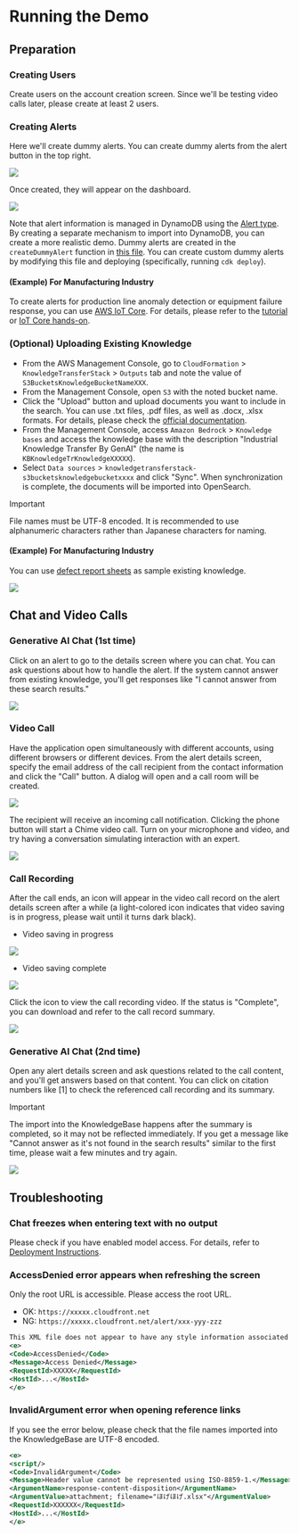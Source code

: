 # Running the Demo

## Preparation

### Creating Users

Create users on the account creation screen. Since we'll be testing video calls later, please create at least 2 users.

### Creating Alerts

Here we'll create dummy alerts. You can create dummy alerts from the alert button in the top right.

![](./imgs/run_demo/dummy_alert.png)

Once created, they will appear on the dashboard.

![](./imgs/run_demo/dashboard.png)

Note that alert information is managed in DynamoDB using the [Alert type](../backend/common/src/@types/alert.ts). By creating a separate mechanism to import into DynamoDB, you can create a more realistic demo. Dummy alerts are created in the `createDummyAlert` function in [this file](../backend/api/src/alert/alert.service.ts). You can create custom dummy alerts by modifying this file and deploying (specifically, running `cdk deploy`).

#### (Example) For Manufacturing Industry

To create alerts for production line anomaly detection or equipment failure response, you can use [AWS IoT Core](https://aws.amazon.com/iot-core/). For details, please refer to the [tutorial](https://docs.aws.amazon.com/iot/latest/developerguide/iot-ddb-rule.html) or [IoT Core hands-on](https://catalog.us-east-1.prod.workshops.aws/workshops/b3e0b830-79b8-4c1d-8a4c-e10406600035/en-US).

### (Optional) Uploading Existing Knowledge

- From the AWS Management Console, go to `CloudFormation` > `KnowledgeTransferStack` > `Outputs` tab and note the value of `S3BucketsKnowledgeBucketNameXXX`.
- From the Management Console, open `S3` with the noted bucket name.
- Click the "Upload" button and upload documents you want to include in the search. You can use .txt files, .pdf files, as well as .docx, .xlsx formats. For details, please check the [official documentation](https://docs.aws.amazon.com/bedrock/latest/userguide/knowledge-base-ds.html).
- From the Management Console, access `Amazon Bedrock` > `Knowledge bases` and access the knowledge base with the description "Industrial Knowledge Transfer By GenAI" (the name is `KBKnowledgeTrKnowledgeXXXXX`).
- Select `Data sources` > `knowledgetransferstack-s3bucketsknowledgebucketxxxx` and click "Sync". When synchronization is complete, the documents will be imported into OpenSearch.

> [!Important]
> File names must be UTF-8 encoded. It is recommended to use alphanumeric characters rather than Japanese characters for naming.

#### (Example) For Manufacturing Industry

You can use [defect report sheets](../sample/manufacturing/不具合報告シート/) as sample existing knowledge.

![](./imgs/run_demo/manufacturing_ref_sample.png)

## Chat and Video Calls

### Generative AI Chat (1st time)

Click on an alert to go to the details screen where you can chat. You can ask questions about how to handle the alert. If the system cannot answer from existing knowledge, you'll get responses like "I cannot answer from these search results."

![](./imgs/run_demo/detail_chat.png)

### Video Call

Have the application open simultaneously with different accounts, using different browsers or different devices. From the alert details screen, specify the email address of the call recipient from the contact information and click the "Call" button. A dialog will open and a call room will be created.

![](./imgs/run_demo/contact.png)

The recipient will receive an incoming call notification. Clicking the phone button will start a Chime video call. Turn on your microphone and video, and try having a conversation simulating interaction with an expert.

![](./imgs/run_demo/calee_dialog.png)

### Call Recording

After the call ends, an icon will appear in the video call record on the alert details screen after a while (a light-colored icon indicates that video saving is in progress, please wait until it turns dark black).

- Video saving in progress

![](./imgs/run_demo/concatenating.png)

- Video saving complete

![](./imgs/run_demo/concated.png)

Click the icon to view the call recording video. If the status is "Complete", you can download and refer to the call record summary.

![](./imgs/run_demo/recorded.png)

### Generative AI Chat (2nd time)

Open any alert details screen and ask questions related to the call content, and you'll get answers based on that content. You can click on citation numbers like [1] to check the referenced call recording and its summary.

> [!Important]
> The import into the KnowledgeBase happens after the summary is completed, so it may not be reflected immediately. If you get a message like "Cannot answer as it's not found in the search results" similar to the first time, please wait a few minutes and try again.

![](./imgs/run_demo/citation.png)

## Troubleshooting

### Chat freezes when entering text with no output

Please check if you have enabled model access. For details, refer to [Deployment Instructions](./deploy_en.md#enabling-generative-ai-models).

### AccessDenied error appears when refreshing the screen

Only the root URL is accessible. Please access the root URL.

- OK: `https://xxxxx.cloudfront.net`
- NG: `https://xxxxx.cloudfront.net/alert/xxx-yyy-zzz`

```xml
This XML file does not appear to have any style information associated with it. The document tree is shown below.
<e>
<Code>AccessDenied</Code>
<Message>Access Denied</Message>
<RequestId>XXXXX</RequestId>
<HostId>...</HostId>
</e>
```

### InvalidArgument error when opening reference links

If you see the error below, please check that the file names imported into the KnowledgeBase are UTF-8 encoded.

```xml
<e>
<script/>
<Code>InvalidArgument</Code>
<Message>Header value cannot be represented using ISO-8859-1.</Message>
<ArgumentName>response-content-disposition</ArgumentName>
<ArgumentValue>attachment; filename="ほげほげ.xlsx"</ArgumentValue>
<RequestId>XXXXXX</RequestId>
<HostId>...</HostId>
</e>
```